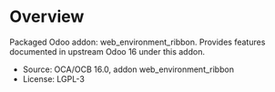 # Overview

Packaged Odoo addon: web_environment_ribbon. Provides features documented in upstream Odoo 16 under this addon.

- Source: OCA/OCB 16.0, addon web_environment_ribbon
- License: LGPL-3
